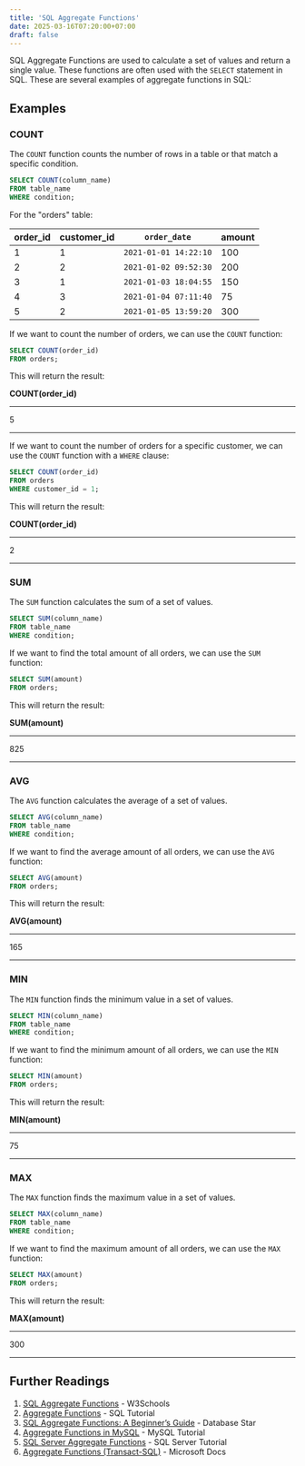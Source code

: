 ```yaml
---
title: 'SQL Aggregate Functions'
date: 2025-03-16T07:20:00+07:00
draft: false
---
```


SQL Aggregate Functions are used to calculate a set of values and return a single value. These functions are often used with the `SELECT` statement in SQL. These are several examples of aggregate functions in SQL:

## Examples

### COUNT

The `COUNT` function counts the number of rows in a table or that match a specific condition.

```sql
SELECT COUNT(column_name)
FROM table_name
WHERE condition;
```

For the "orders" table:

| order_id | customer_id | `order_date`          | amount |
| -------- | ----------- | --------------------- | ------ |
| 1        | 1           | `2021-01-01 14:22:10` | 100    |
| 2        | 2           | `2021-01-02 09:52:30` | 200    |
| 3        | 1           | `2021-01-03 18:04:55` | 150    |
| 4        | 3           | `2021-01-04 07:11:40` | 75     |
| 5        | 2           | `2021-01-05 13:59:20` | 300    |

If we want to count the number of orders, we can use the `COUNT` function:

```sql
SELECT COUNT(order_id)
FROM orders;
```

This will return the result:

**COUNT(order_id)**

---

5

---

If we want to count the number of orders for a specific customer, we can use the `COUNT` function with a `WHERE` clause:

```sql
SELECT COUNT(order_id)
FROM orders
WHERE customer_id = 1;
```

This will return the result:

**COUNT(order_id)**

---

2

---

### SUM

The `SUM` function calculates the sum of a set of values.

```sql
SELECT SUM(column_name)
FROM table_name
WHERE condition;
```

If we want to find the total amount of all orders, we can use the `SUM` function:

```sql
SELECT SUM(amount)
FROM orders;
```

This will return the result:

**SUM(amount)**

---

825

---

### AVG

The `AVG` function calculates the average of a set of values.

```sql
SELECT AVG(column_name)
FROM table_name
WHERE condition;
```

If we want to find the average amount of all orders, we can use the `AVG` function:

```sql
SELECT AVG(amount)
FROM orders;
```

This will return the result:

**AVG(amount)**

---

165

---

### MIN

The `MIN` function finds the minimum value in a set of values.

```sql
SELECT MIN(column_name)
FROM table_name
WHERE condition;
```

If we want to find the minimum amount of all orders, we can use the `MIN` function:

```sql
SELECT MIN(amount)
FROM orders;
```

This will return the result:

**MIN(amount)**

---

75

---

### MAX

The `MAX` function finds the maximum value in a set of values.

```sql
SELECT MAX(column_name)
FROM table_name
WHERE condition;
```

If we want to find the maximum amount of all orders, we can use the `MAX` function:

```sql
SELECT MAX(amount)
FROM orders;
```

This will return the result:

**MAX(amount)**

---

300

---

## Further Readings

1. [SQL Aggregate Functions](https://www.w3schools.com/sql/sql_aggregate_functions.asp) - W3Schools
2. [Aggregate Functions](https://www.sqltutorial.org/sql-aggregate-functions/) - SQL Tutorial
3. [SQL Aggregate Functions: A Beginner’s Guide](https://www.databasestar.com/sql-aggregate-functions/) - Database Star
4. [Aggregate Functions in MySQL](https://www.mysqltutorial.org/mysql-aggregate-functions.aspx) - MySQL Tutorial
5. [SQL Server Aggregate Functions](https://www.sqlservertutorial.net/sql-server-aggregate-functions/) - SQL Server Tutorial
6. [Aggregate Functions (Transact-SQL)](https://docs.microsoft.com/en-us/sql/t-sql/functions/aggregate-functions-transact-sql?view=sql-server-ver15) - Microsoft Docs
